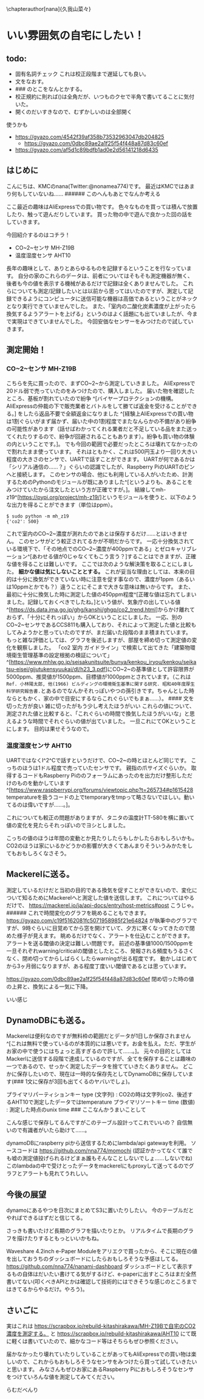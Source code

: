 \chapterauthor[nana]{久我山菜々}

# いい雰囲気の自宅にしたい！

## todo:

* 固有名詞チェック これは校正段階まで遅延しても良い。
* 文をなおす。
* \#\#\# のとこをなんとかする。
* 校正規約に則れば()は全角だが、いつものクセで半角で書いてることに気付いた。
* 開くのだいすきなので、むずかしいのは全部開く

使うかも

* https://gyazo.com/4542f39af358b73532963047db204825
  * https://gyazo.com/0dbc89ae2a1f25f54f448a87d83c60ef
* https://gyazo.com/af5d1c89bdfb1ad0e2d56141218d6435

## はじめに

こんにちは、KMCのnana(Twitter:\@nonamea774)です。
最近はKMCではあまり何もしていないね…… ###### このへんもあとでなんか考える

ここ最近の趣味はAliExpressでの買い物です。
色々なものを買っては積んで放置したり、触って遊んだりしています。
買った物の中で遊んで良かった回の話をしていきます。

今回紹介するのはコチラ！

* CO~2~センサ MH-Z19B
* 温度湿度センサ AHT10

長年の趣味として、ありとあらゆるものを記録するということを行なっています。
自分の家のこれらのデータは、前者についてはそもそも測定機器が無く、後者も今の値を表示する機械があるだけで記録は全くありませんでした。
これらについても測定/記録したいとは以前から思ってはいたのですが、測定して記録できるようにコンピュータに送信可能な機器は高価であるということがネックとなり実行できていませんでした。
また、「室内の二酸化炭素濃度が上がったら換気するようアラートを上げる」というのはよく話題にも出ていましたが、今まで実現はできていませんでした。
今回安価なセンサーをみつけたので試していきます。

## 測定開始！

### CO~2~センサ MH-Z19B

こちらを先に買ったので、まずCO~2~から測定していきました。
AliExpressで20ドル弱で売っていたのをみつけたので、購入しました。
届いた物を確認したところ、基板が割れていたので紛争
^[バイヤープロテクションの機構。AliExpressの仲裁の下で販売業者とバトルをして勝てば返金を受けることができる。]
をしたら返品不要で全額返金になりました
^[経験上AliExpressでの買い物は1割ぐらいがまず届かず、届いた中の1割程度でまたなんらかの不備があり紛争の可能性があります（話せばわかってくれる業者だと不足している品をまた送ってくれたりするので、紛争が回避されることもあります）。紛争も買い物の体験の内ということです。]。
でも今回の範囲で必要だったところは壊れてなかったので割れたまま使っています。
それはともかく、これは500円玉より一回り大きい程度の大きさのセンサで、UARTで話すことができます。
UARTが何であるかは「シリアル通信の……？」ぐらいの認識でしたが、Raspberry PiのUARTのピンへと接続します。
このセンサの場合、他にも利用している人がいたため、計測するためのPythonのモジュールが既にありました^[というよりも、あることをみつけていたから注文したという方が正確ですが。]。
結線してmh-z19^[<https://pypi.org/project/mh-z19/>]というモジュールを使うと、以下のような出力を得ることができます（単位はppm）。

```code
$ sudo python -m mh_z19
{'co2': 500}
```

これで室内のCO~2~濃度が測れたのであとは保存するだけ……とはいきません。
このセンサがどう較正されてるかが不明だからです。
一応十分換気されている環境下で、「その地点でのCO~2~濃度が400ppmである」とゼロキャリブレーション^[あわせる値が0じゃなくてもこう言う？]することはできますが、正確な値を得ることは難しいです。
ここでは次のような解決策を取ることにしました。
**細かな値は気にしないこととする。**
これが妥当な理由としては、本来の目的は十分に換気ができていない時に注意を促す事なので、濃度が1ppm（あるいは10ppmとかでも？）違うことにそこまで大きな意味は無いからです。
また、最初に十分に換気した時に測定した値の450ppm程度^[正確な値は忘れてしまいました。記録しておくべきでしたね。]という値が、気象庁の出している値
^[<https://ds.data.jma.go.jp/ghg/kanshi/ghgp/co2_trend.html>]からかけ離れておらず、「十分にそれっぽい」からOKということにしました。
一応、別のCO~2~センサであるCCS811も購入しており、それによって測定した値と比較もしてみようかと思っていたのですが、まだ届いた段階のまま積まれています。
もっと雑な評価としては、グラフを後述しますが、部屋を締め切って測定値の変化を観察しました。
「co2 室内 ガイドライン」で検索して出てきた「建築物環境衛生管理基準の設定根拠の検証について」^[<https://www.mhlw.go.jp/seisakunitsuite/bunya/kenkou_iryou/kenkou/seikatsu-eisei/gijutukensyuukai/dl/h23_3.pdf>]にCO~2~の基準値として許容限界が5000ppm、推奨値が1500ppm、目標値が1000ppmとされています。（これは`Ref. 小林陽太郎, 他(1966) ビルディングの環境衛生基準に関する研究. 昭和40年度厚生科学研究報告書.`とあるのでなんかそれっぽいやつの孫引きです。ちゃんとした時ならともかく、家の中で目安にするならこれぐらいでもまぁ……）。 #### 文を切った方が良い 雑に切ったがもう少し考えたほうがいい
これらの値について、測定された値と比較すると、「これぐらいの時間で換気したほうがいいな」と思えるような時間でそれぐらいの値が出ていました。
一旦これにてOKということにします。
目的は果せそうなので。

### 温度湿度センサ AHT10

UARTではなくI^2^Cで話すというだけで、CO~2~の時とほとんど同じです。
こっちのほうは1ドル程度で売っていたセンサです。
親指の爪サイズぐらいか。
取得するコードもRaspberry Piののフォーラムにあったのを出力だけ整形しただけのものを動かしています^[<https://www.raspberrypi.org/forums/viewtopic.php?t=265734#p1615428> temperatureを扱うコードの上でtemporaryをtmpって略さないでほしい。動いてるのは偉いですが……。]。

これについても較正の問題がありますが、タニタの温度計TT-580を横に置いて値の変化を見たらそれっぽいのでヨシとしました。

こっちの値のほうは年間の変動とか見たりしたらもしかしたらおもしろいかも。
CO2のほうは家にいるかどうかの影響が大きくてあんまりそういうみかたをしてもおもしろくなさそう。

## Mackerelに送る。

測定しているだけだと当初の目的である換気を促すことができないので、変化について知るためにMackerelへと測定した値を送信します。
これについてはやるだけで、 https://mackerel.io/ja/api-docs/entry/host-metrics#post こうじゃ。 ######
これで時間変化のグラフを眺めることもできます。
https://gyazo.com/c19f5162081fc5071958985f21e64824 が執筆中のグラフですが、9時ぐらいに目覚めてから窓を開けていて、夕方に寒くなってきたので閉めた様子が見えます。
眺めるだけでなく、アラートを仕込むことができます。
アラートを送る閾値の決定は難しい問題です。
前述の基準値1000/1500ppmを一旦それぞれwarning/criticalの閾値としたところ、発報される頻度もうるさくなく、閉め切ってからしばらくしたらwarningが出る程度です。
動かしはじめてから3ヶ月弱になりますが、ある程度丁度いい閾値であるとは思っています。

https://gyazo.com/0dbc89ae2a1f25f54f448a87d83c60ef 閉め切った時の値の上昇と、換気による一気に下降。

いい感じ

## DynamoDBにも送る。

Mackerelは便利なのですが無料枠の範囲だとデータが1日しか保存されません^[これは無料で使っているのが本質的には悪いです。お金を払え。ただ、学生がお家の中で使うにはちょっと高すぎるので許して……。]。
元々の目的としてはMackerlに送信する段階で達成しているのですが、全てを保存することは趣味の一つであるので、せっかく測定したデータを捨てていきたくありません。
どこかに保存したいので、現在は一時的な保存先としてDynamoDBに保存しています(### 1文に保存が3回も出てくるのヤバいでしょ)。

プライマリパーティションキー	type (文字列) : CO2の時は文字列co2、後述するAHT10で測定したデータではtemperature
プライマリソートキー	time (数値) : 測定した時点のunix time ### ここなんかうまいことして

こんな感じで保存してるんですがこのテーブル設計ってこれでいいの？ 自信無いので有識者がいたら助けて……。

dynamoDBにraspberry piから送信するためにlambda/api gatewayを利用。
ソースコードは https://github.com/nna774/momochi (認証かかってなくて誰でも嘘の測定値投げられるけどまぁ誰もそんなことしないでしょ……しないでね)
このlambdaの中で受けとったデータをmackerelにもproxyして送ってるのでグラフとアラートも見れてうれしい。

## 今後の展望

dynamoにあるやつを日次にまとめてS3に置いたりしたい。
今のテーブルだとやればできるはずだと信じてる。

さっきも書いたけど長期のグラフを描いたりとか。
リアルタイムで長期のグラフを描けたりするともっといいかもね。

Waveshare 4.2inch e-Paper Moduleをアリエクで買ったから、そこに現在の値を出しておうちのダッシュボードにしたらおもしろそうな予感はしてる。
https://github.com/nna774/nanami-dashboard ダッシュボードとして表示するもの自体はだいたい書けてる気がするけど、e-paperに出すところはまだ全然書いてない(叩くべきAPIとかは確認して技術的にはできそうな感じのところまではきてるからやるだけ。やろう)。

## さいごに

実はこれは
<https://scrapbox.io/rebuild-kitashirakawa/MH-Z19Bで自宅のCO2濃度を測定する。>
と
<https://scrapbox.io/rebuild-kitashirakawa/AHT10>
にて既に軽くは書いていたので、細かなコード等はそちらもぜひ参照ください。

届かなかったり壊れていたりしていることがあってもAliExpressでの買い物は楽しいので、これからもおもしろそうなセンサをみつけたら買って試していきたいと思います。
みなさんもぜひお家にあるRaspberry Piにおもしろそうなセンサをつけていろんな値を測定してみてください。

らむだべんり
